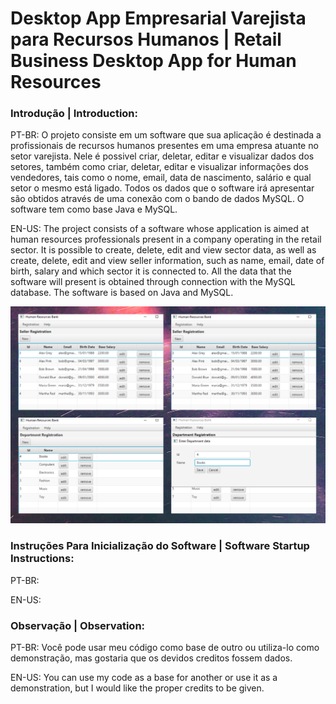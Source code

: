 # Desktop App Empresarial Varejista para Recursos Humanos | Retail Business Desktop App for Human Resources

### Introdução | Introduction:

PT-BR: O projeto consiste em um software que sua aplicação é destinada a profissionais de recursos humanos presentes em uma empresa atuante no setor varejista. Nele é possivel criar, deletar, editar e visualizar dados dos setores, também como criar, deletar, editar e visualizar informações dos vendedores, tais como o nome, email, data de nascimento, salário e qual setor o mesmo está ligado. Todos os dados que o software irá apresentar são obtidos através de uma conexão com o bando de dados MySQL. O software tem como base Java e MySQL.

EN-US: The project consists of a software whose application is aimed at human resources professionals present in a company operating in the retail sector. It is possible to create, delete, edit and view sector data, as well as create, delete, edit and view seller information, such as name, email, date of birth, salary and which sector it is connected to. All the data that the software will present is obtained through connection with the MySQL database. The software is based on Java and MySQL.

<div>
<img src="https://github.com/GuilhermeOSCP/empresaDB-java/blob/master/abas.png">
</div>

### Instruções Para Inicialização do Software | Software Startup Instructions:

PT-BR: 

EN-US: 


### Observação | Observation:

PT-BR: Você pode usar meu código como base de outro ou utiliza-lo como demonstração, mas gostaria que os devidos creditos fossem dados.

EN-US: You can use my code as a base for another or use it as a demonstration, but I would like the proper credits to be given.
